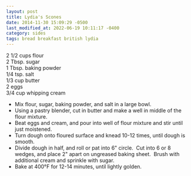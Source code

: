 ```yaml
---
layout: post
title: Lydia's Scones
date: 2014-11-30 15:09:29 -0500
last_modified_at: 2022-06-19 10:11:17 -0400
category: sides
tags: bread breakfast british lydia
---
```

2 1/2 cups flour  
2 Tbsp. sugar  
1 Tbsp. baking powder  
1/4 tsp. salt  
1/3 cup butter  
2 eggs  
3/4 cup whipping cream  

 * Mix flour, sugar, baking powder, and salt in a large bowl.
 * Using a pastry blender, cut in butter and make a well in middle of the flour mixture.
 * Beat eggs and cream, and pour into well of flour mixture and stir until just moistened.
 * Turn dough onto floured surface and knead 10-12 times, until dough is smooth.
 * Divide dough in half, and roll or pat into 6" circle.  Cut into 6 or 8 wedges, and place 2" apart on ungreased baking sheet.  Brush with additional cream and sprinkle with sugar.
 * Bake at 400°F for 12-14 minutes, until lightly golden.

